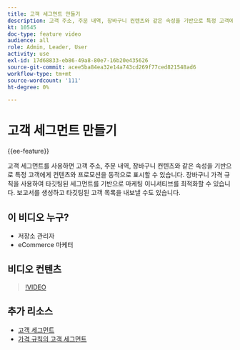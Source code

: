 ```yaml
---
title: 고객 세그먼트 만들기
description: 고객 주소, 주문 내역, 장바구니 컨텐츠와 같은 속성을 기반으로 특정 고객에게 콘텐츠와 프로모션을 동적으로 표시하는 방법을 알아봅니다.
kt: 10545
doc-type: feature video
audience: all
role: Admin, Leader, User
activity: use
exl-id: 17d68833-eb86-49a8-80e7-16b20e435626
source-git-commit: acee5ba84ea32e14a743cd269f77ced821548ad6
workflow-type: tm+mt
source-wordcount: '111'
ht-degree: 0%

---
```


# 고객 세그먼트 만들기

{{ee-feature}}

고객 세그먼트를 사용하면 고객 주소, 주문 내역, 장바구니 컨텐츠와 같은 속성을 기반으로 특정 고객에게 컨텐츠와 프로모션을 동적으로 표시할 수 있습니다. 장바구니 가격 규칙을 사용하여 타깃팅된 세그먼트를 기반으로 마케팅 이니셔티브를 최적화할 수 있습니다. 보고서를 생성하고 타깃팅된 고객 목록을 내보낼 수도 있습니다.

## 이 비디오 누구?

- 저장소 관리자
- eCommerce 마케터

## 비디오 컨텐츠

>[!VIDEO](https://video.tv.adobe.com/v/343659?quality=12&learn=on)

## 추가 리소스

- [고객 세그먼트](https://docs.magento.com/user-guide/marketing/customer-segments.html)
- [가격 규칙의 고객 세그먼트](https://docs.magento.com/user-guide/marketing/customer-segment-price-rule.html)
